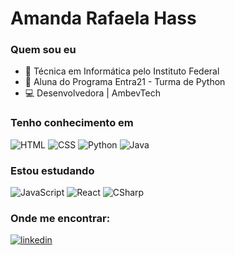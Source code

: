 # **Amanda Rafaela Hass**

### Quem sou eu
- :page_facing_up: Técnica em Informática pelo Instituto Federal
- :page_facing_up: Aluna do Programa Entra21 - Turma de Python
- :computer: Desenvolvedora | AmbevTech

### Tenho conhecimento em
<div text-align="justify">
<img src="https://icongr.am/devicon/html5-original-wordmark.svg?size=60&color=currentColor" alt="HTML"/>
<img src="https://icongr.am/devicon/css3-original-wordmark.svg?size=60&color=currentColor" alt="CSS">
<img src="https://icongr.am/devicon/python-original.svg?size=60&color=currentColor" alt="Python"/>
<img src="https://icongr.am/devicon/java-original-wordmark.svg?size=60&color=currentColor" alt="Java"/>
</div>

### Estou estudando
<div text-align="justify">
<img src="https://icongr.am/devicon/javascript-original.svg?size=60&color=currentColor" alt="JavaScript"/>
<img src="https://icongr.am/devicon/react-original-wordmark.svg?size=60&color=currentColor" alt="React" />
<img src="https://icongr.am/devicon/csharp-original.svg?size=60&color=currentColor" alt="CSharp" />
</div>

### Onde me encontrar: 

<a  href="https://www.linkedin.com/in/amanda-rafaela-hass-28b92819b/" target="_blank">
  <img alt="linkedin" src="https://icongr.am/devicon/linkedin-original-wordmark.svg?size=80&color=currentColor"/>
</a>

